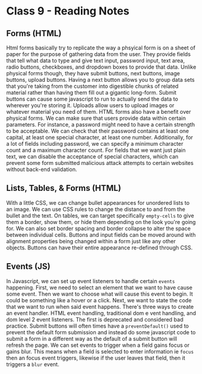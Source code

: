 # Class 9 - Reading Notes

## Forms (HTML)

Html forms basically try to replicate the way a phsyical form is on a sheet of paper for the purpose of gathering data from the user. They provide fields that tell what data to type and give text input, password input, text area, radio buttons, checkboxes, and dropdown boxes to provide that data. Unlike physical forms though, they have submit buttons, next buttons, image buttons, upload buttons. Having a next button allows you to group data sets that you're taking from the customer into digestible chunks of related material rather than having them fill out a gigantic long-form. Submit buttons can cause some javascript to run to actually send the data to wherever you're storing it. Uploads allow users to upload images or whatever material you need of them. HTML forms also have a benefit over physical forms. We can make sure that users provide data within certain parameters. For instance, a password might need to have a certain strength to be acceptable. We can check that their password contains at least one capital, at least one special character, at least one number. Additionally, for a lot of fields including password, we can specify a minimum character count and a maximum character count. For fields that we want just plain text, we can disable the acceptance of special characters, which can prevent some form submitted malicious attack attempts to certain websites without back-end validation.

## Lists, Tables, & Forms (HTML)

With a little CSS, we can change bullet appearances for unordered lists to an image. We can use CSS rules to change the distance to and from the bullet and the text. On tables, we can target specifically `empty-cells` to give them a border, show them, or hide them depending on the look you're going for. We can also set border spacing and border collapse to alter the space between individual cells. Buttons and input fields can be moved around with alignment properties being changed within a form just like any other objects. Buttons can have their entire appearance re-defined through CSS.

## Events (JS)

In Javascript, we can set up event listeners to handle certain `events` happening. First, we need to select an element that we want to have cause some event. Then we want to choose what will cause this event to begin. It could be something like a hover or a click. Next, we want to state the code that we want to run when said event happens. There's three ways to create an event handler. HTML event handling, traditional dom e vent handling, and dom level 2 event listeners. The first is deprecated and considered bad practice. Submit buttons will often times have a `preventDefault()` used to prevent the default form submission and instead do some javascript code to submit a form in a different way as the default of a submit button will refresh the page. We can set events to trigger when a field gains focus or gains blur. This means when a field is selected to enter information ie `focus` then an focus event triggers, likewise if the user leaves that field, then it triggers a `blur` event. 